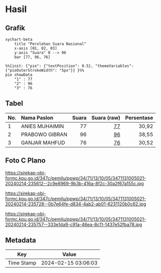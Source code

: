 # Hasil

## Grafik

```mermaid
xychart-beta
    title "Perolehan Suara Nasional"
    x-axis [01, 02, 03]
    y-axis "Suara" 0 --> 96
    bar [77, 96, 76]
```

```mermaid
%%{init: {"pie": {"textPosition": 0.5}, "themeVariables": {"pieOuterStrokeWidth": "5px"}} }%%
pie showData
    "1" : 77
    "2" : 96
    "3" : 76
```

## Tabel

| No. | Nama Paslon    | Suara | Suara (raw) | Persentase |
|:--- |:-------------- | -----:| -----------:| ----------:|
| 1   | ANIES MUHAIMIN | 77    | [77][p-1]   | 30,92      |
| 2   | PRABOWO GIBRAN | 96    | [96][p-2]   | 38,55      |
| 3   | GANJAR MAHFUD  | 76    | [76][p-3]   | 30,52      |


[p-1]: https://github.com/gigit-pemilu/pemilu-2024/blob/main/pilpres/hitung-suara/sub/34-di-yogyakarta/sub/71-kota-yogyakarta/sub/13-umbulharjo/sub/1005-pandeyan/sub/021-tps/sub/paslon-1.txt
[p-2]: https://github.com/gigit-pemilu/pemilu-2024/blob/main/pilpres/hitung-suara/sub/34-di-yogyakarta/sub/71-kota-yogyakarta/sub/13-umbulharjo/sub/1005-pandeyan/sub/021-tps/sub/paslon-2.txt
[p-3]: https://github.com/gigit-pemilu/pemilu-2024/blob/main/pilpres/hitung-suara/sub/34-di-yogyakarta/sub/71-kota-yogyakarta/sub/13-umbulharjo/sub/1005-pandeyan/sub/021-tps/sub/paslon-3.txt

## Foto C Plano

https://sirekap-obj-formc.kpu.go.id/347c/pemilu/ppwp/34/71/13/10/05/3471131005021-20240214-235612--2c9e8969-9b3b-416a-8f2c-30a2f67a155c.jpg

https://sirekap-obj-formc.kpu.go.id/347c/pemilu/ppwp/34/71/13/10/05/3471131005021-20240214-235728--0b7e64fe-d834-4ab2-ab01-6231120b0c62.jpg

https://sirekap-obj-formc.kpu.go.id/347c/pemilu/ppwp/34/71/13/10/05/3471131005021-20240214-235757--333e1da9-c91a-46ea-8c11-1437e52fba78.jpg


## Metadata

| Key        | Value               |
| ---------- | ------------------- |
| Time Stamp | 2024-02-15 03:06:03 |



